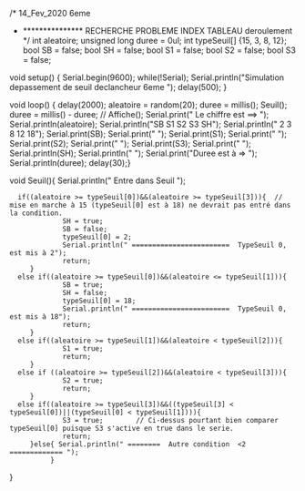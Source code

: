 /*    14_Fev_2020    6eme
 * ***************  RECHERCHE PROBLEME INDEX TABLEAU deroulement
 */
int aleatoire;
unsigned long duree = 0ul;
int typeSeuil[] {15, 3, 8, 12};
bool SB = false;
bool SH = false;
bool S1 = false;
bool S2 = false;
bool S3 = false;

void setup() {
Serial.begin(9600);
while(!Serial);
Serial.println("Simulation depassement de seuil declancheur 6eme ");
delay(500);
}

void loop() {
  delay(2000);
 aleatoire = random(20);
 duree = millis();
 Seuil();
   duree = millis() - duree;
 // Affiche();
 Serial.print(" Le chiffre est     ==> ");
Serial.println(aleatoire);
Serial.println("SB  S1  S2  S3  SH");
Serial.println(" 2  3   8   12  18");
Serial.print(SB);
Serial.print("   ");
Serial.print(S1);
Serial.print("   ");
Serial.print(S2);
Serial.print("   ");
Serial.print(S3);
Serial.print("   ");
Serial.println(SH);
Serial.println("   ");
Serial.print("Duree est à =>  ");
Serial.println(duree);
delay(30);}

void Seuil(){
Serial.println(" Entre dans Seuil ");


      if((aleatoire >= typeSeuil[0])&&(aleatoire >= typeSeuil[3])){  // mise en marche à 15 (typeSeuil[0] est à 18) ne devrait pas entré dans la condition.
                 SH = true;
                 SB = false;
                 typeSeuil[0] = 2;
                 Serial.println(" ========================  TypeSeuil 0, est mis à 2");
                 return;
         }
      else if((aleatoire >= typeSeuil[0])&&(aleatoire <= typeSeuil[1])){
                 SB = true;
                 SH = false;
                 typeSeuil[0] = 18;
                 Serial.println(" ========================  TypeSeuil 0, est mis à 18");
                 return;
         }
      else if((aleatoire >= typeSeuil[1])&&(aleatoire < typeSeuil[2])){
                 S1 = true;
                 return;
         }
      else if ((aleatoire >= typeSeuil[2])&&(aleatoire < typeSeuil[3])){
                 S2 = true;
                 return;
         }
      else if((aleatoire >= typeSeuil[3])&&((typeSeuil[3] < typeSeuil[0])||(typeSeuil[0] < typeSeuil[1]))){
                 S3 = true;        // Ci-dessus pourtant bien comparer typeSeuil[0] puisque S3 s'active en true dans le serie.
                 return;
         }else{ Serial.println(" ========  Autre condition  <2  ============= ");
              }
}
